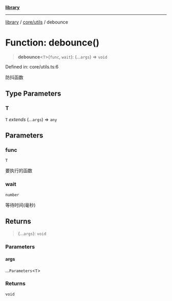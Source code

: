 [**library**](../../../README.md)

***

[library](../../../modules.md) / [core/utils](../README.md) / debounce

# Function: debounce()

> **debounce**\<`T`\>(`func`, `wait`): (...`args`) => `void`

Defined in: core/utils.ts:6

防抖函数

## Type Parameters

### T

`T` *extends* (...`args`) => `any`

## Parameters

### func

`T`

要执行的函数

### wait

`number`

等待时间(毫秒)

## Returns

> (...`args`): `void`

### Parameters

#### args

...`Parameters`\<`T`\>

### Returns

`void`
